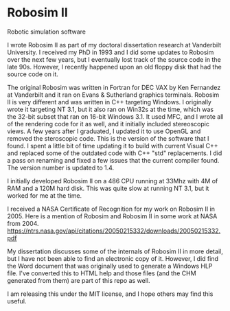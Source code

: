 # Robosim II
Robotic simulation software

I wrote Robosim II as part of my doctoral dissertation research at Vanderbilt University. I received my PhD in 1993 and I did some updates to Robosim over the next few years, but I eventually lost track of the source code in the late 90s. However, I recently happened upon an old floppy disk that had the source code on it.

The original Robosim was written in Fortran for DEC VAX by Ken Fernandez at Vanderbilt and it ran on Evans & Sutherland graphics terminals. Robosim II is very different and was written in C++ targeting Windows. I originally wrote it targeting NT 3.1, but it also ran on Win32s at the time, which was the 32-bit subset that ran on 16-bit Windows 3.1. It used MFC, and I wrote all of the rendering code for it as well, and it initially included stereoscopic views. A few years after I graduated, I updated it to use OpenGL and removed the steroscopic code. This is the version of the software that I found. I spent a little bit of time updating it to build with current Visual C++ and replaced some of the outdated code with C++ "std" replacements. I did a pass on renaming and fixed a few issues that the current compiler found. The version number is updated to 1.4.

I initially developed Robosim II on a 486 CPU running at 33Mhz with 4M of RAM and a 120M hard disk. This was quite slow at running NT 3.1, but it worked for me at the time.

I received a NASA Certificate of Recognition for my work on Robosim II in 2005. Here is a mention of Robosim and Robosim II in some work at NASA from 2004.
https://ntrs.nasa.gov/api/citations/20050215332/downloads/20050215332.pdf

My dissertation discusses some of the internals of Robosim II in more detail, but I have not been able to find an electronic copy of it. However, I did find the Word document that was originally used to generate a Windows HLP file. I've converted this to HTML help and those files (and the CHM generated from them) are part of this repo as well.

I am releasing this under the MIT license, and I hope others may find this useful.
